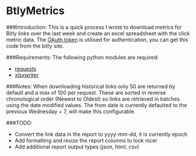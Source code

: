 BtlyMetrics
===========

###Introduction:
This is a quick process I wrote to download metrics for Bitly links over the last week and create an excel spreadsheet with the click metric data.
The [OAuth token](http://dev.bitly.com/authentication.html) is utilised for authentication, you can get this code from the bitly site.

###Requirements:
The following python modules are required:
- [requests](http://docs.python-requests.org/en/latest/)
- [xlsxwriter](https://xlsxwriter.readthedocs.org)

###Notes:
When downloading historical links only 50 are returned by default and a max of 100 per request. These are sorted in reverse chronological order (Newest to Oldest) so links are retrieved in batches using the date modified values.
The from date is currently defaulted to the previous Wednesday + 7, will make this configurable.

###TODO:
- Convert the link data in the report to yyyy-mm-dd, it is currently epoch
- Add formatting and resize the report columns to look nicer
- Add additional report output types (json, html, csv)
